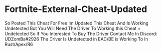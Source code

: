 # Fortnite-External-Cheat-Updated
So Posted This Cheat For Free Im Updated This Cheat And Is Working Undetected But You Will Need The Driver To Working this Cheat + Undetected
So If You Interested To Buy The Driver Contact Me In Discord: UDZomBa#2926
The Driver Is Undetected in EAC/BE
is Working To In Rust/Apex/R6
